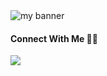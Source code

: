 <img src="https://github.com/user-attachments/assets/fbdb192b-060a-4ca0-aa78-039d76ebc58e" alt="my banner">

#### Connect With Me 🤝🤝 ####

<a href="https://www.linkedin.com/in/pandesantos"><img src="https://img.shields.io/badge/LinkedIn-0077B5?style=for-the-badge&logo=linkedin&logoColor=white"></a>
